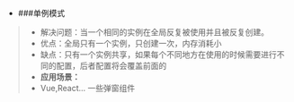 * ###单例模式
> * 解决问题：当一个相同的实例在全局反复被使用并且被反复创建。
> * 优点：全局只有一个实例，只创建一次，内存消耗小
> * 缺点：只有一个实例共享，如果每个不同地方在使用的时候需要进行不同的配置，后者配置将会覆盖前面的
> * **应用场景：**
> * Vue,React... 一些弹窗组件